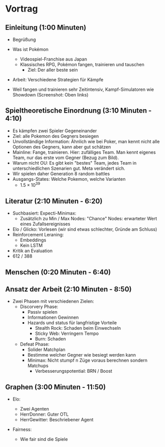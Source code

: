 # Vortrag

## Einleitung (1:00 Minuten)
- Begrüßung 
- Was ist Pokémon
    - Videospiel-Franchise aus Japan
    - Klassisches RPG, Pokémon fangen, trainieren und tauschen
        - Ziel: Der aller beste sein

- Arbeit: Verschiedene Strategien für Kämpfe
- Weil fangen und trainieren sehr Zeitintensiv, Kampf-Simulatoren wie 
    Showdown (Screenshot: Oben links)

## Spieltheoretische Einordnung (3:10 Minuten - 4:10)
- Es kämpfen zwei Spieler Gegeneinander
- Ziel: alle Pokemon des Gegners besiegen
- Unvollständige Information: Ähnlich wie bei Poker, man kennt nicht alle Optionen des Gegners, kann aber gut schätzen
- Mainline: Fange, trainieren. Hier: zufälliges Team. Man kennt eigenes Team, nur das erste vom Gegner (Bezug zum Bild).
- Warum nicht OU: Es gibt kein "bestes" Team, jedes Team in unterschiedlichen Szenarien gut. Meta verändert sich.
- Wir spielen daher Generation 8 random battles
- Ausgangs-States: Welche Pokemon, welche Varianten
    - $1.5 \times 10^{39}$

## Literatur (2:10 Minuten - 6:20)
- Suchbasiert: Expecti-Minimax:
    - Zusätzlich zu Min / Max Nodes: "Chance" Nodes: erwarteter Wert eines Zufallsereignisses
- Elo / Glicko: Vorlesen (wir sind etwas schlechter, Gründe am Schluss)
- Reinforcement Leraning:
    - Embeddings
    - Kein LSTM
- Kritik an Evaluation
- 612 / 388

## Menschen (0:20 Minuten - 6:40)

## Ansatz der Arbeit (2:10 Minuten -  8:50)
- Zwei Phasen mit verschiedenen Zielen:
    - Discorvery Phase:
        - Passiv spielen
        - Informationen Gewinnen
        - Hazards und status für langfristige Vorteile
            - Stealth Rock: Schaden beim Einwechseln
            - Sticky Web: Verringern Tempo
            - Burn: Schaden
    - Defeat Phase:
        - Solider Matchplan
        - Bestimme welcher Gegner wie besiegt werden kann
        - Minimax: Nicht stumpf n Züge voraus berechnen sondern Matchups
            - Verbesserungspotential: BRN / Boost

## Graphen (3:00 Minuten - 11:50)
- Elo:
    - Zwei Agenten
    - HerrDonner: Guter OTL
    - HerrGewitter: Beschriebener Agent

- Fairness:
    - Wie fair sind die Spiele